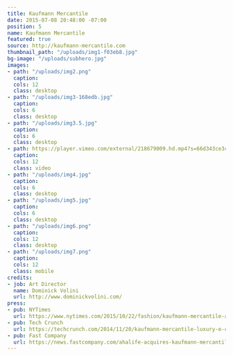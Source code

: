 ```yaml
---
title: Kaufmann Mercantile
date: 2015-07-08 20:48:00 -07:00
position: 5
name: Kaufmann Mercantile
featured: true
source: http://kaufmann-mercantile.com
thumbnail_path: "/uploads/img1-f03eb8.jpg"
bg-image: "/uploads/subhero.jpg"
images:
- path: "/uploads/img2.png"
  caption: 
  cols: 12
  class: desktop
- path: "/uploads/img3-168edb.jpg"
  caption: 
  cols: 6
  class: desktop
- path: "/uploads/img3.5.jpg"
  caption: 
  cols: 6
  class: desktop
- path: https://player.vimeo.com/external/218679009.hd.mp4?s=66d343ce3c16227fc398c31e84069ad6dd708b9f&profile_id=169
  caption: 
  cols: 12
  class: video
- path: "/uploads/img4.jpg"
  caption: 
  cols: 6
  class: desktop
- path: "/uploads/img5.jpg"
  caption: 
  cols: 6
  class: desktop
- path: "/uploads/img6.png"
  caption: 
  cols: 12
  class: desktop
- path: "/uploads/img7.png"
  caption: 
  cols: 12
  class: mobile
credits:
- job: Art Director
  name: Dominick Volini
  url: http://www.dominickvolini.com/
press:
- pub: NYTimes
  url: https://www.nytimes.com/2015/10/22/fashion/kaufmann-mercantile-astore-thats-strictly-one-to-a-customer.html?_r=0
- pub: Tech Crunch
  url: https://techcrunch.com/2014/11/20/kaufmann-mercantile-luxury-e-commerce-platform-lands-3-2-million-in-funding/
- pub: Fast Company
  url: https://news.fastcompany.com/ahalife-acquires-kaufmann-mercantile-4016628
---
```


